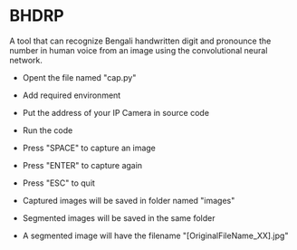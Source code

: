 # BHDRP
A tool that can recognize Bengali handwritten digit and pronounce the number in human voice from an image using the convolutional neural network.

  * Opent the file named "cap.py"
  * Add required environment
  * Put the address of your IP Camera in source code
  * Run the code
  
  * Press "SPACE" to capture an image
  * Press "ENTER" to capture again
  * Press "ESC" to quit
  * Captured images will be saved in folder named "images"
  * Segmented images will be saved in the same folder
  * A segmented image will have the filename "[OriginalFileName_XX].jpg" 
